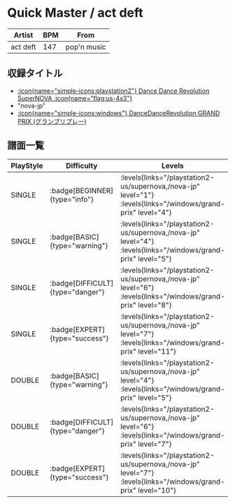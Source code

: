 # Quick Master / act deft

|Artist|BPM|From|
|------|---|----|
|act deft|147|pop'n music|

## 収録タイトル

- [:icon{name="simple-icons:playstation2"} Dance Dance Revolution SuperNOVA :icon{name="flag:us-4x3"}](/playstation2-us/supernova)
- "nova-jp"
- [:icon{name="simple-icons:windows"} DanceDanceRevolution GRAND PRIX (グランプリプレー)](/windows/grand-prix)

## 譜面一覧

|PlayStyle|Difficulty|Levels|Notes|Movie|
|---------|----------|------|-----|-----|
|SINGLE| :badge[BEGINNER]{type="info"}| :levels{links="/playstation2-us/supernova,/nova-jp" level="1"}  :levels{links="/windows/grand-prix" level="4"}|87/0||
|SINGLE| :badge[BASIC]{type="warning"}| :levels{links="/playstation2-us/supernova,/nova-jp" level="4"}  :levels{links="/windows/grand-prix" level="5"}|139/22||
|SINGLE| :badge[DIFFICULT]{type="danger"}| :levels{links="/playstation2-us/supernova,/nova-jp" level="6"}  :levels{links="/windows/grand-prix" level="8"}|219/10||
|SINGLE| :badge[EXPERT]{type="success"}| :levels{links="/playstation2-us/supernova,/nova-jp" level="7"}  :levels{links="/windows/grand-prix" level="11"}|273/11||
|DOUBLE| :badge[BASIC]{type="warning"}| :levels{links="/playstation2-us/supernova,/nova-jp" level="4"}  :levels{links="/windows/grand-prix" level="5"}|133/21||
|DOUBLE| :badge[DIFFICULT]{type="danger"}| :levels{links="/playstation2-us/supernova,/nova-jp" level="6"}  :levels{links="/windows/grand-prix" level="7"}|217/8||
|DOUBLE| :badge[EXPERT]{type="success"}| :levels{links="/playstation2-us/supernova,/nova-jp" level="7"}  :levels{links="/windows/grand-prix" level="10"}|262/1||
